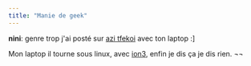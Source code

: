 ```yaml
---
title: "Manie de geek"
---
```


**nini**: genre trop j'ai posté sur [azi tfekoi](http://azi.tfekoi.org) avec ton laptop :]

Mon laptop il tourne sous linux, avec
[ion3](http://modeemi.cs.tut.fi/~tuomov/ion/intro.html#screenshots), enfin je
dis ça je dis rien. ¬¬

